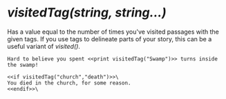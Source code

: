 # *visitedTag(string, string...)*

Has a value equal to the number of times you've visited passages with the given tags. If you use tags to delineate parts of your story, this can be a useful variant of *visited()*.

```twee
Hard to believe you spent <<print visitedTag("Swamp")>> turns inside the swamp!

<<if visitedTag("church","death")>>\
You died in the church, for some reason.
<<endif>>\
```
